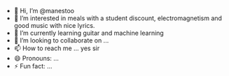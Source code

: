 - 👋 Hi, I’m @manestoo
- 👀 I’m interested in meals with a student discount, electromagnetism and good music with nice lyrics.
- 🌱 I’m currently learning guitar and machine learning
- 💞️ I’m looking to collaborate on ...
- 📫 How to reach me ... yes sir
- 😄 Pronouns: ...
- ⚡ Fun fact: ...

<!---
manestoo/manestoo is a ✨ special ✨ repository because its `README.md` (this file) appears on your GitHub profile.
You can click the Preview link to take a look at your changes.
--->
